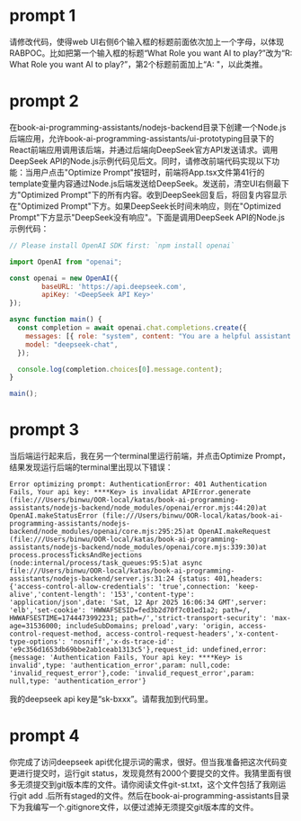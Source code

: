 # prompt 1

请修改代码，使得web UI右侧6个输入框的标题前面依次加上一个字母，以体现RABPOC。比如把第一个输入框的标题“What Role you want AI to play?”改为“R: What Role you want AI to play?”，第2个标题前面加上“A: "，以此类推。

# prompt 2

在book-ai-programming-assistants/nodejs-backend目录下创建一个Node.js后端应用，允许book-ai-programming-assistants/ui-prototyping目录下的React前端应用调用该后端，并通过后端向DeepSeek官方API发送请求。调用DeepSeek API的Node.js示例代码见后文。同时，请修改前端代码实现以下功能：当用户点击"Optimize Prompt"按钮时，前端将App.tsx文件第41行的template变量内容通过Node.js后端发送给DeepSeek。发送前，清空UI右侧最下方"Optimized Prompt"下的所有内容。收到DeepSeek回复后，将回复内容显示在"Optimized Prompt"下方。如果DeepSeek长时间未响应，则在"Optimized Prompt"下方显示"DeepSeek没有响应"。下面是调用DeepSeek API的Node.js示例代码：
```jsx
// Please install OpenAI SDK first: `npm install openai`

import OpenAI from "openai";

const openai = new OpenAI({
        baseURL: 'https://api.deepseek.com',
        apiKey: '<DeepSeek API Key>'
});

async function main() {
  const completion = await openai.chat.completions.create({
    messages: [{ role: "system", content: "You are a helpful assistant." }],
    model: "deepseek-chat",
  });

  console.log(completion.choices[0].message.content);
}

main();
```

# prompt 3

当后端运行起来后，我在另一个terminal里运行前端，并点击Optimize Prompt，结果发现运行后端的terminal里出现以下错误：
```shell
Error optimizing prompt: AuthenticationError: 401 Authentication Fails, Your api key: ****Key> is invalidat APIError.generate (file:///Users/binwu/OOR-local/katas/book-ai-programming-assistants/nodejs-backend/node_modules/openai/error.mjs:44:20)at OpenAI.makeStatusError (file:///Users/binwu/OOR-local/katas/book-ai-programming-assistants/nodejs-backend/node_modules/openai/core.mjs:295:25)at OpenAI.makeRequest (file:///Users/binwu/OOR-local/katas/book-ai-programming-assistants/nodejs-backend/node_modules/openai/core.mjs:339:30)at process.processTicksAndRejections (node:internal/process/task_queues:95:5)at async file:///Users/binwu/OOR-local/katas/book-ai-programming-assistants/nodejs-backend/server.js:31:24 {status: 401,headers: {'access-control-allow-credentials': 'true',connection: 'keep-alive','content-length': '153','content-type': 'application/json',date: 'Sat, 12 Apr 2025 16:06:34 GMT',server: 'elb','set-cookie': 'HWWAFSESID=fed3b2d70f7c01ed1a2; path=/, HWWAFSESTIME=1744473992231; path=/','strict-transport-security': 'max-age=31536000; includeSubDomains; preload',vary: 'origin, access-control-request-method, access-control-request-headers','x-content-type-options': 'nosniff','x-ds-trace-id': 'e9c356d1653db69bbe2ab1ceab1313c5'},request_id: undefined,error: {message: 'Authentication Fails, Your api key: ****Key> is invalid',type: 'authentication_error',param: null,code: 'invalid_request_error'},code: 'invalid_request_error',param: null,type: 'authentication_error'}
```
我的deepseek api key是“sk-bxxx”。请帮我加到代码里。

# prompt 4

你完成了访问deepseek api优化提示词的需求，很好。但当我准备把这次代码变更进行提交时，运行git status，发现竟然有2000个要提交的文件。我猜里面有很多无须提交到git版本库的文件。请你阅读文件git-st.txt，这个文件包括了我刚运行git add .后所有staged的文件。然后在book-ai-programming-assistants目录下为我编写一个.gitignore文件，以便过滤掉无须提交git版本库的文件。
